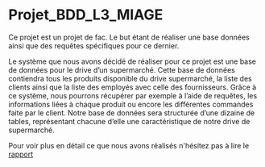 # Projet_BDD_L3_MIAGE

Ce projet est un projet de fac. 
Le but étant de réaliser une base données ainsi que des requêtes spécifiques pour ce dernier.

Le système que nous avons décidé de réaliser pour ce projet est une base de données pour le drive d’un supermarché. Cette base de données contiendra tous les produits disponible
du drive supermarché, la liste des clients ainsi que la liste des employés avec celle des fournisseurs. Grâce à ce système, nous pourrons récupérer par exemple à l’aide de
requêtes, les informations liées à chaque produit ou encore les différentes commandes faite par le client.
Notre base de données sera structurée d’une dizaine de tables, représentant chacune d’elle
une caractéristique de notre drive de supermarché.

Pour voir plus en détail ce que nous avons réalisés n'hésitez pas à lire le [rapport](https://github.com/BordyV/Projet_BDD_L3_MIAGE/blob/master/PROJET_BD_BORDY_CHTOUI_EL-GHAZZAZ/specification_analyse_conception_BORDY_CHTOUI_EL-GHAZZAZ.pdf)

